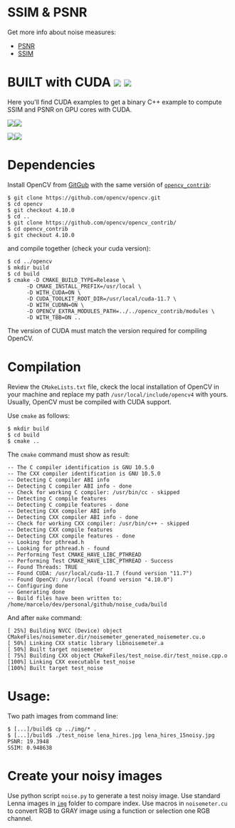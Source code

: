 # SSIM & PSNR
Get more info about noise measures:
- [PSNR](https://en.wikipedia.org/wiki/PSNR)
- [SSIM](https://en.wikipedia.org/wiki/SSIM)

# BUILT with CUDA <img src="https://img.shields.io/badge/Ubuntu 20.4-dev_env-yellow"> <img src="https://img.shields.io/badge/Mint_21.1-passed-brown">
Here you'll find CUDA examples to get a binary C++ example to compute SSIM and PSNR on GPU cores with CUDA.

<img src="https://img.shields.io/badge/cuda_12.1-dev_env-yellow"><img src="https://img.shields.io/badge/OpenCV_4.7.0-dev_env-yellow">

<img src="https://img.shields.io/badge/cuda_11.7-tested-brown"><img src="https://img.shields.io/badge/OpenCV_4.10.0-tested-brown">


# Dependencies
Install OpenCV from [GitGub](https://github.com/opencv/opencv.git) with the same versión of [```opencv_contrib```](https://github.com/opencv/opencv_contrib/):

```
$ git clone https://github.com/opencv/opencv.git
$ cd opencv
$ git checkout 4.10.0
$ cd ..
$ git clone https://github.com/opencv/opencv_contrib/
$ cd opencv_contrib
$ git checkout 4.10.0
```
and compile together (check your cuda version):
```
$ cd ../opencv
$ mkdir build
$ cd build
$ cmake -D CMAKE_BUILD_TYPE=Release \
      -D CMAKE_INSTALL_PREFIX=/usr/local \
      -D WITH_CUDA=ON \
      -D CUDA_TOOLKIT_ROOT_DIR=/usr/local/cuda-11.7 \
      -D WITH_CUDNN=ON \
      -D OPENCV_EXTRA_MODULES_PATH=../../opencv_contrib/modules \
      -D WITH_TBB=ON ..
```
The version of CUDA must match the version required for compiling OpenCV.

# Compilation
Review the ```CMakeLists.txt``` file, ckeck the local installation of OpenCV in your machine and replace my path ```/usr/local/include/opencv4``` with yours. Usually, OpenCV must be compiled with CUDA support.

Use ```cmake``` as follows:
```
$ mkdir build
$ cd build
$ cmake ..
```
The ```cmake``` command must show as result:
```
-- The C compiler identification is GNU 10.5.0
-- The CXX compiler identification is GNU 10.5.0
-- Detecting C compiler ABI info
-- Detecting C compiler ABI info - done
-- Check for working C compiler: /usr/bin/cc - skipped
-- Detecting C compile features
-- Detecting C compile features - done
-- Detecting CXX compiler ABI info
-- Detecting CXX compiler ABI info - done
-- Check for working CXX compiler: /usr/bin/c++ - skipped
-- Detecting CXX compile features
-- Detecting CXX compile features - done
-- Looking for pthread.h
-- Looking for pthread.h - found
-- Performing Test CMAKE_HAVE_LIBC_PTHREAD
-- Performing Test CMAKE_HAVE_LIBC_PTHREAD - Success
-- Found Threads: TRUE  
-- Found CUDA: /usr/local/cuda-11.7 (found version "11.7") 
-- Found OpenCV: /usr/local (found version "4.10.0") 
-- Configuring done
-- Generating done
-- Build files have been written to: /home/marcelo/dev/personal/github/noise_cuda/build

```
And after ```make``` command:

```
[ 25%] Building NVCC (Device) object CMakeFiles/noisemeter.dir/noisemeter_generated_noisemeter.cu.o
[ 50%] Linking CXX static library libnoisemeter.a
[ 50%] Built target noisemeter
[ 75%] Building CXX object CMakeFiles/test_noise.dir/test_noise.cpp.o
[100%] Linking CXX executable test_noise
[100%] Built target test_noise

```

# Usage:
Two path images from command line:
```
$ [...]/build$ cp ../img/* .
$ [...]/build$ ./test_noise lena_hires.jpg lena_hires_15noisy.jpg
PSNR: 19.3948
SSIM: 0.948638
```
# Create your noisy images
Use python script ```noise.py``` to generate a test noisy image.
Use standard Lenna images in [```img```](img/lena_hires.jpg) folder to compare index.
Use macros in ```noisemeter.cu``` to convert RGB to GRAY image using a function or selection one RGB channel.


